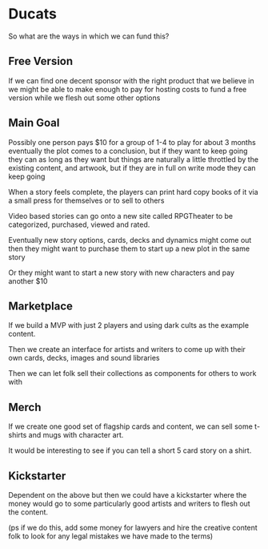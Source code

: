 # Ducats 

So what are the ways in which we can fund this?

## Free Version

If we can find one decent sponsor with the right product that we believe in we might be able to make enough to pay for hosting costs to fund a free version while we flesh out some other options

## Main Goal

Possibly one person pays $10 for a group of 1-4 to play for about 3 months
eventually the plot comes to a conclusion, but if they want to keep going 
they can as long as they want but things are naturally a little throttled 
by the existing content, and artwook, but if they are in full on write mode 
they can keep going

When a story feels complete, the players can print hard copy books of it via a small press for themselves or to sell to others

Video based stories can go onto a new site called RPGTheater to be categorized, purchased, viewed and rated.

Eventually new story options, cards, decks and dynamics might come out 
then they might want to purchase them to start up a new plot in the same story

Or they might want to start a new story with new characters and pay another $10

## Marketplace

If we build a MVP with just 2 players and using dark cults as the example content.

Then we create an interface for artists and writers to come up with their own cards, decks, images and sound libraries

Then we can let folk sell their collections as components for others to work with

## Merch

If we create one good set of flagship cards and content, we can sell some t-shirts and mugs with character art.

It would be interesting to see if you can tell a short 5 card story on a shirt.

## Kickstarter

Dependent on the above but then we could have a kickstarter where the money would go to some particularly good artists and writers to flesh out the content.

(ps if we do this, add some money for lawyers and hire the creative content folk to look for any legal mistakes we have made to the terms)

